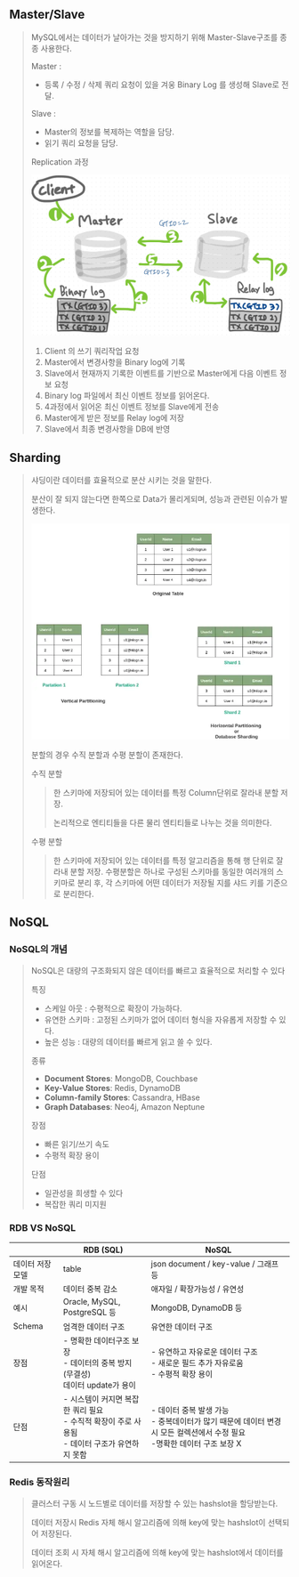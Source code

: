 ## Master/Slave

> MySQL에서는 데이터가 날아가는 것을 방지하기 위해 Master-Slave구조를 종종 사용한다. 
>
> Master : 
>
> - 등록 / 수정 / 삭제 쿼리 요청이 있을 겨웅 Binary Log 를 생성해 Slave로 전달.
>
> Slave : 
>
> - Master의 정보를 복제하는 역할을 담당.
> - 읽기 쿼리 요청을 담당.
>
> Replication 과정 
>
> ![img](images/img.jpg)
>
> 1. Client 의 쓰기 쿼리작업 요청 
> 2. Master에서 변경사항을 Binary log에 기록
> 3. Slave에서 현재까지 기록한 이벤트를 기반으로 Master에게 다음 이벤트 정보 요청
> 4. Binary log 파일에서 최신 이벤트 정보를 읽어온다.
> 5. 4과정에서 읽어온 최신 이벤트 정보를 Slave에게 전송
> 6. Master에게 받은 정보를 Relay log에 저장
> 7. Slave에서 최종 변경사항을 DB에 반영

## Sharding

> 샤딩이란 데이터를 효율적으로 분산 시키는 것을 말한다. 
>
> 분산이 잘 되지 않는다면 한쪽으로 Data가 몰리게되며, 성능과 관련된 이슈가 발생한다. 
>
> ![img](images/sharding.webp)
>
> 분할의 경우 수직 분할과 수평 분할이 존재한다. 
>
> 수직 분할 
>
> > 한 스키마에 저장되어 있는 데이터를 특정 Column단위로 잘라내 분할 저장.
> >
> > 논리적으로 엔티티들을 다른 물리 엔티티들로 나누는 것을 의미한다. 
>
> 수평 분할
>
> > 한 스키마에 저장되어 있는 데이터를 특정 알고리즘을 통해 행 단위로 잘라내 분할 저장. 수평분할은 하나로 구성된 스키마를 동일한 여러개의 스키마로 분리 후, 각 스키마에 어떤 데이터가 저장될 지를 샤드 키를 기준으로 분리한다. 

## NoSQL

### NoSQL의 개념

> NoSQL은 대량의 구조화되지 않은 데이터를 빠르고 효율적으로 처리할 수 있다
>
> 특징 
>
> - 스케일 아웃 : 수평적으로 확장이 가능하다. 
> - 유연한 스키마 : 고정된 스키마가 없어 데이터 형식을 자유롭게 저장할 수 있다.
> - 높은 성능 : 대량의 데이터를 빠르게 읽고 쓸 수 있다. 
>
> 종류
>
> - **Document Stores**: MongoDB, Couchbase
> - **Key-Value Stores**: Redis, DynamoDB
> - **Column-family Stores**: Cassandra, HBase
> - **Graph Databases**: Neo4j, Amazon Neptune
>
> 장점 
>
> - 빠른 읽기/쓰기 속도
> - 수평적 확장 용이
>
> 단점
>
> - 일관성을 희생할 수 있다
> - 복잡한 쿼리 미지원 

### RDB VS NoSQL

|                  | RDB (SQL)                                                    | NoSQL                                                        |
| ---------------- | ------------------------------------------------------------ | ------------------------------------------------------------ |
| 데이터 저장 모델 | table                                                        | json document / key-value / 그래프 등                        |
| 개발 목적        | 데이터 중복 감소                                             | 애자일 / 확장가능성 / 유연성                                 |
| 예시             | Oracle, MySQL, PostgreSQL 등                                 | MongoDB, DynamoDB 등                                         |
| Schema           | 엄격한 데이터 구조                                           | 유연한 데이터 구조                                           |
| 장점             | - 명확한 데이터구조 보장<br />- 데이터의 중복 방지 (무결성)<br />데이터 update가 용이 | - 유연하고 자유로운 데이터 구조<br />- 새로운 필드 추가 자유로움<br />- 수평적 확장 용이 |
| 단점             | - 시스템이 커지면 복잡한 쿼리 필요<br />- 수직적 확장이 주로 사용됨<br />- 데이터 구조가 유연하지 못함 | - 데이터 중복 발생 가능 <br />- 중복데이터가 많기 때문에 데이터 변경 시 모든 컬렉션에서 수정 필요<br />-명확한 데이터 구조 보장 X |

### Redis 동작원리

> 클러스터 구동 시 노드별로 데이터를 저장할 수 있는 hashslot을 할당받는다. 
>
> 데이터 저장시 Redis 자체 해시 알고리즘에 의해 key에 맞는 hashslot이 선택되어 저장된다. 
>
> 데이터 조회 시 자체 해시 알고리즘에 의해 key에 맞는 hashslot에서 데이터를 읽어온다.

